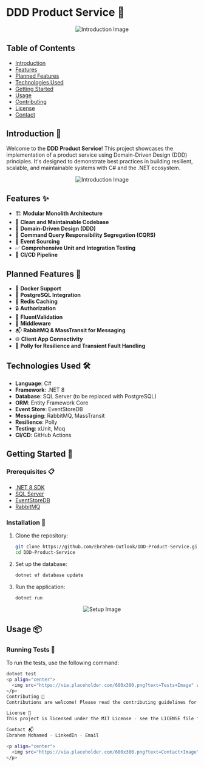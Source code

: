 <p align="center">
  <h1>DDD Product Service 🎉</h1>
</p>

<p align="center">
  <img src="https://via.placeholder.com/600x300.png?text=Introduction+Image" alt="Introduction Image">
</p>

## Table of Contents

- [Introduction](#introduction)
- [Features](#features)
- [Planned Features](#planned-features)
- [Technologies Used](#technologies-used)
- [Getting Started](#getting-started)
- [Usage](#usage)
- [Contributing](#contributing)
- [License](#license)
- [Contact](#contact)

## Introduction 📖

Welcome to the **DDD Product Service**! This project showcases the implementation of a product service using Domain-Driven Design (DDD) principles. It's designed to demonstrate best practices in building resilient, scalable, and maintainable systems with C# and the .NET ecosystem.

<p align="center">
  <img src="https://via.placeholder.com/600x300.png?text=Introduction+Image" alt="Introduction Image">
</p>

## Features ✨

- 🏗️ **Modular Monolith Architecture**
- 🧹 **Clean and Maintainable Codebase**
- 🧩 **Domain-Driven Design (DDD)**
- 🔄 **Command Query Responsibility Segregation (CQRS)**
- 🌊 **Event Sourcing**
- ✅ **Comprehensive Unit and Integration Testing**
- 🚀 **CI/CD Pipeline**

## Planned Features 📝

- 🐳 **Docker Support**
- 🐘 **PostgreSQL Integration**
- 🛑 **Redis Caching**
- 🔒 **Authorization**
- 📝 **FluentValidation**
- 🔧 **Middleware**
- 📬 **RabbitMQ & MassTransit for Messaging**
- 🌐 **Client App Connectivity**
- 🔄 **Polly for Resilience and Transient Fault Handling**

## Technologies Used 🛠️

- **Language**: C#
- **Framework**: .NET 8
- **Database**: SQL Server (to be replaced with PostgreSQL)
- **ORM**: Entity Framework Core
- **Event Store**: EventStoreDB
- **Messaging**: RabbitMQ, MassTransit
- **Resilience**: Polly
- **Testing**: xUnit, Moq
- **CI/CD**: GitHub Actions

## Getting Started 🚀

### Prerequisites 📋

- [.NET 8 SDK](https://dotnet.microsoft.com/download/dotnet/8.0)
- [SQL Server](https://www.microsoft.com/en-us/sql-server/sql-server-downloads)
- [EventStoreDB](https://eventstore.com/)
- [RabbitMQ](https://www.rabbitmq.com/)

### Installation 🔧

1. Clone the repository:
    ```bash
    git clone https://github.com/Ebrahem-Outlook/DDD-Product-Service.git
    cd DDD-Product-Service
    ```

2. Set up the database:
    ```bash
    dotnet ef database update
    ```

3. Run the application:
    ```bash
    dotnet run
    ```

<p align="center">
  <img src="https://via.placeholder.com/600x300.png?text=Setup+Image" alt="Setup Image">
</p>

## Usage 📦

### Running Tests 🧪

To run the tests, use the following command:
```bash
dotnet test
<p align="center">
  <img src="https://via.placeholder.com/600x300.png?text=Tests+Image" alt="Tests Image">
</p>
Contributing 🤝
Contributions are welcome! Please read the contributing guidelines for more details.

License 📄
This project is licensed under the MIT License - see the LICENSE file for details.

Contact 📬
Ebrahem Mohamed - LinkedIn - Email

<p align="center">
  <img src="https://via.placeholder.com/600x300.png?text=Contact+Image" alt="Contact Image">
</p>
